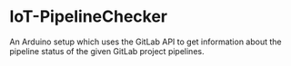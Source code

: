 # IoT-PipelineChecker
An Arduino setup which uses the GitLab API to get information about the pipeline status of the given GitLab project pipelines. 
